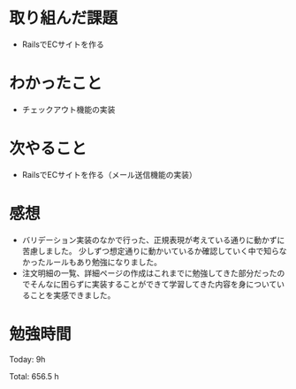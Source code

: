# 取り組んだ課題
- RailsでECサイトを作る

# わかったこと
- チェックアウト機能の実装
  
# 次やること
- RailsでECサイトを作る（メール送信機能の実装）

# 感想
- バリデーション実装のなかで行った、正規表現が考えている通りに動かずに苦慮しました。
少しずつ想定通りに動かいているか確認していく中で知らなかったルールもあり勉強になりました。
- 注文明細の一覧、詳細ページの作成はこれまでに勉強してきた部分だったのでそんなに困らずに実装することができて学習してきた内容を身についていることを実感できました。

# 勉強時間
Today: 9h

Total: 656.5 h
